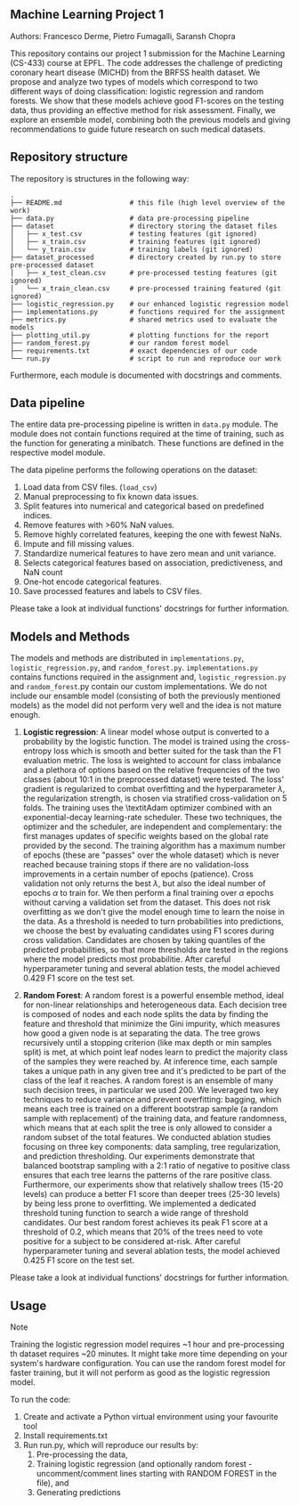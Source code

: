 ## Machine Learning Project 1

Authors: Francesco Derme, Pietro Fumagalli, Saransh Chopra

This repository contains our project 1 submission for the Machine Learning (CS-433) course at EPFL. The code addresses the challenge of predicting coronary heart disease (MICHD) from the BRFSS health dataset. We propose and analyze two types of models which correspond to two different ways of doing classification: logistic regression and random forests. We show that these models achieve good F1-scores on the testing data, thus providing an effective method for risk assessment. Finally, we explore an ensemble model, combining both the previous models and giving recommendations to guide future research on such medical datasets.

## Repository structure

The repository is structures in the following way:

```
.
├── README.md                 # this file (high level overview of the work)
├── data.py                   # data pre-processing pipeline
├── dataset                   # directory storing the dataset files
│   ├── x_test.csv            # testing features (git ignored)
│   ├── x_train.csv           # training features (git ignored)
│   └── y_train.csv           # training labels (git ignored)
├── dataset_processed         # directory created by run.py to store pre-processed dataset
│   ├── x_test_clean.csv      # pre-processed testing features (git ignored)
│   └── x_train_clean.csv     # pre-processed training featured (git ignored)
├── logistic_regression.py    # our enhanced logistic regression model
├── implementations.py        # functions required for the assignment
├── metrics.py                # shared metrics used to evaluate the models
├── plotting_util.py          # plotting functions for the report
├── random_forest.py          # our random forest model
├── requirements.txt          # exact dependencies of our code
└── run.py                    # script to run and reproduce our work
```

Furthermore, each module is documented with docstrings and comments.

## Data pipeline

The entire data pre-processing pipeline is written in `data.py` module. The module does not contain functions required at the time of training, such as the function for generating a minibatch. These functions are defined in the respective model module.

The data pipeline performs the following operations on the dataset:
1. Load data from CSV files. (`load_csv`)
2. Manual preprocessing to fix known data issues.
3. Split features into numerical and categorical based on predefined indices.
4. Remove features with >60% NaN values.
5. Remove highly correlated features, keeping the one with fewest NaNs.
6. Impute and fill missing values.
7. Standardize numerical features to have zero mean and unit variance.
8. Selects categorical features based on association, predictiveness, and NaN count
9. One-hot encode categorical features.
10. Save processed features and labels to CSV files.

Please take a look at individual functions' docstrings for further information.

## Models and Methods

The models and methods are distributed in `implementations.py`, `logistic_regression.py`, and `random_forest.py`. `implementations.py` contains functions required in the assignment and, `logistic_regression.py` and `random_forest`.py contain our custom implementations. We do not include our ensamble model (consisting of both the previously mentioned models) as the model did not perform very well and the idea is not mature enough.

1. **Logistic regression**: A linear model whose output is converted to a probability by the logistic function. The model is trained using the cross-entropy loss which is smooth and better suited for the task than the F1 evaluation metric. The loss is weighted to account for class imbalance and a plethora of options based on the relative frequencies of the two classes (about 10:1 in the preprocessed dataset) were tested. The loss' gradient is regularized to combat overfitting and the hyperparameter $\lambda$, the regularization strength, is chosen via stratified cross-validation on 5 folds. The training uses the \textitAdam optimizer combined with an exponential-decay learning-rate scheduler. These two techniques, the optimizer and the scheduler, are independent and complementary: the first manages updates of specific weights based on the global rate provided by the second. The training algorithm has a maximum number of epochs (these are "passes" over the whole dataset) which is never reached because training stops if there are no validation-loss improvements in a certain number of epochs (patience). Cross validation not only returns the best $\lambda$, but also the ideal number of epochs $\alpha$ to train for. We then perform a final training over $\alpha$ epochs without carving a validation set from the dataset. This does not risk overfitting as we don't give the model enough time to learn the noise in the data. As a threshold is needed to turn probabilities into predictions, we choose the best by evaluating candidates using F1 scores during cross validation. Candidates are chosen by taking quantiles of the predicted probabilities, so that more thresholds are tested in the regions where the model predicts most probabilitie. After careful hyperparameter tuning and several ablation tests, the model achieved 0.429 F1 score on the test set.

2. **Random Forest**: A random forest is a powerful ensemble method, ideal for non-linear relationships and heterogeneous data. Each decision tree is composed of nodes and each node splits the data by finding the feature and threshold that minimize the Gini impurity, which measures how good a given node is at separating the data. The tree grows recursively until a stopping criterion (like max depth or min samples split) is met, at which point leaf nodes learn to predict the majority class of the samples they were reached by. At inference time, each sample takes a unique path in any given tree and it's predicted to be part of the class of the leaf it reaches. A random forest is an ensemble of many such decision trees, in particular we used 200. We leveraged two key techniques to reduce variance and prevent overfitting: bagging, which means each tree is trained on a different bootstrap sample (a random sample with replacement) of the training data, and feature randomness, which means that at each split the tree is only allowed to consider a random subset of the total features. We conducted ablation studies focusing on three key components: data sampling, tree regularization, and prediction thresholding. Our experiments demonstrate that balanced bootstrap sampling with a 2:1 ratio of negative to positive class ensures that each tree learns the patterns of the rare positive class. Furthermore, our experiments show that relatively shallow trees (15-20 levels) can produce a better F1 score than deeper trees (25-30 levels) by being less prone to overfitting. We implemented a dedicated threshold tuning function to search a wide range of threshold candidates. Our best random forest achieves its peak F1 score at a threshold of 0.2, which means that 20% of the trees need to vote positive for a subject to be considered at-risk. After careful hyperparameter tuning and several ablation tests, the model achieved 0.425 F1 score on the test set.

Please take a look at individual functions' docstrings for further information.

## Usage

> [!NOTE]
> Training the logistic regression model requires ~1 hour and pre-processing th dataset requires ~20 minutes. It might take more time depending on your system's hardware configuration. You can use the random forest model for faster training, but it will not perform as good as the logistic regression model.

To run the code:

1. Create and activate a Python virtual environment using your favourite tool
2. Install requirements.txt
3. Run run.py, which will reproduce our results by:
   1. Pre-processing the data,
   2. Training logistic regression (and optionally random forest - uncomment/comment lines starting with RANDOM FOREST in the file), and
   3. Generating predictions
